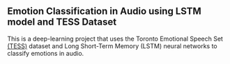 ## Emotion Classification in Audio using LSTM model and TESS Dataset
This is a deep-learning project that uses the Toronto Emotional Speech Set
[(TESS)](https://www.kaggle.com/datasets/ejlok1/toronto-emotional-speech-set-tess) dataset and Long Short-Term Memory (LSTM)
neural networks to classify emotions in audio.
